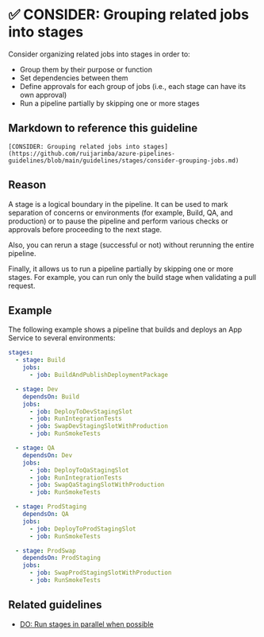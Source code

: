 # ✅ CONSIDER: Grouping related jobs into stages

Consider organizing related jobs into stages in order to:

- Group them by their purpose or function
- Set dependencies between them
- Define approvals for each group of jobs (i.e., each stage can have its own approval)
- Run a pipeline partially by skipping one or more stages

## Markdown to reference this guideline

```plaintext
[CONSIDER: Grouping related jobs into stages](https://github.com/ruijarimba/azure-pipelines-guidelines/blob/main/guidelines/stages/consider-grouping-jobs.md)
```

## Reason

A stage is a logical boundary in the pipeline. It can be used to mark separation
of concerns or environments (for example, Build, QA, and production) or to pause
the pipeline and perform various checks or approvals before proceeding to the
next stage.

Also, you can rerun a stage (successful or not) without rerunning the entire pipeline.

Finally, it allows us to run a pipeline partially by skipping one or more
stages. For example, you can run only the build stage when validating a pull request.

## Example

The following example shows a pipeline that builds and deploys an App Service
to several environments:

```yaml
stages:
  - stage: Build
    jobs:
      - job: BuildAndPublishDeploymentPackage

  - stage: Dev
    dependsOn: Build
    jobs:
      - job: DeployToDevStagingSlot
      - job: RunIntegrationTests
      - job: SwapDevStagingSlotWithProduction
      - job: RunSmokeTests

  - stage: QA
    dependsOn: Dev
    jobs:
      - job: DeployToQaStagingSlot
      - job: RunIntegrationTests
      - job: SwapQaStagingSlotWithProduction
      - job: RunSmokeTests

  - stage: ProdStaging
    dependsOn: QA
    jobs:
      - job: DeployToProdStagingSlot
      - job: RunSmokeTests

  - stage: ProdSwap
    dependsOn: ProdStaging
    jobs:
      - job: SwapProdStagingSlotWithProduction
      - job: RunSmokeTests
```

## Related guidelines

- [DO: Run stages in parallel when possible](/guidelines/stages/do-parallel-stages.md)
